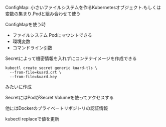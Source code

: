ConfigMap: 小さいファイルシステムを作るKubernetesオブジェクト.もしくは変数の集まり.Podと組み合わせて使う

ConfigMapを使う時

* ファイルシステム Podにマウントできる
* 環境変数
* コマンドライン引数

Secretによって機密情報を入れずにコンテナイメージを作成できる

```
kubectl create secret generic kuard-tls \
  --from-file=kuard.crt \
  --from-file=kuard.key
```

みたいに作成

SecretにはPodがSecret Volumeを使ってアクセスする

他にはDockerのプライベートリポジトリの認証情報

kubectl replaceで値を更新